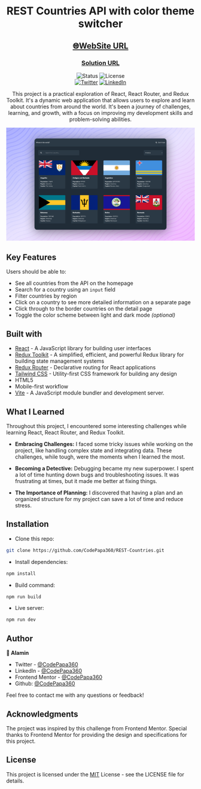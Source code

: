 <h1 align="center">REST Countries API with color theme switcher</h1>

<h2 align="center">

[🌐WebSite URL](https://rest-countries-codepapa.vercel.app)

</h2>

<h3 align="center">

[Solution URL]()

</h3>

<!-- Badges -->
<div align="center">

<img src="https://img.shields.io/badge/Status-Completed-success?style=flat" alt="Status" />

<!-- Liceensee -->
<img src="https://img.shields.io/badge/License-MIT-blue?style=flat" alt="License" />

<br/>
<a href='https://www.twitter.com/CodePapa360' target="_blank"><img alt='Twitter' src='https://img.shields.io/badge/@CodePapa360-100000?style=for-the-badge&logo=Twitter&logoColor=00C9F7&labelColor=3F3F3F&color=0092FA'/></a>
<a href='https://www.linkedin.com/in/codepapa360' target="_blank"><img alt='LinkedIn' src='https://img.shields.io/badge/@CodePapa360-100000?style=for-the-badge&logo=LinkedIn&logoColor=00a0dc&labelColor=2F2F2F&color=0077b5'/></a>

</div>

<!-- Brief -->
<p align="center">
This project is a practical exploration of React, React Router, and Redux Toolkit. It's a dynamic web application that allows users to explore and learn about countries from around the world. It's been a journey of challenges, learning, and growth, with a focus on improving my development skills and problem-solving abilities.
</p>

<!-- Screenshot -->
<a align="center" href="https://rest-countries-codepapa.vercel.app">

![Screenshot](./public/thumbnail-preview.png)

</a>

## Key Features

Users should be able to:

- See all countries from the API on the homepage
- Search for a country using an `input` field
- Filter countries by region
- Click on a country to see more detailed information on a separate page
- Click through to the border countries on the detail page
- Toggle the color scheme between light and dark mode _(optional)_

## Built with

- [React](https://reactjs.org) - A JavaScript library for building user interfaces
- [Redux Toolkit](https://redux-toolkit.js.org) - A simplified, efficient, and powerful Redux library for building state management systems
- [Redux Router](https://reactrouter.com/en/main) - Declarative routing for React applications
- [Tailwind CSS](https://tailwindcss.com) - Utility-first CSS framework for building any design
- HTML5
- Mobile-first workflow
- [Vite](https://vitejs.dev/) - A JavaScript module bundler and development server.

## What I Learned

Throughout this project, I encountered some interesting challenges while learning React, React Router, and Redux Toolkit.

- **Embracing Challenges:** I faced some tricky issues while working on the project, like handling complex state and integrating data. These challenges, while tough, were the moments when I learned the most.

- **Becoming a Detective:** Debugging became my new superpower. I spent a lot of time hunting down bugs and troubleshooting issues. It was frustrating at times, but it made me better at fixing things.

- **The Importance of Planning:** I discovered that having a plan and an organized structure for my project can save a lot of time and reduce stress.

## Installation

- Clone this repo:

```sh
git clone https://github.com/CodePapa360/REST-Countries.git
```

- Install dependencies:

```sh
npm install
```

- Build command:

```sh
npm run build
```

- Live server:

```sh
npm run dev
```

## Author

<b>👤 Alamin</b>

- Twitter - [@CodePapa360](https://www.twitter.com/CodePapa360)
- LinkedIn - [@CodePapa360](https://www.linkedin.com/in/codepapa360)
- Frontend Mentor - [@CodePapa360](https://www.frontendmentor.io/profile/CodePapa360)
- Github: [@CodePapa360](https://github.com/codepapa360)

Feel free to contact me with any questions or feedback!

## Acknowledgments

The project was inspired by this challenge from Frontend Mentor. Special thanks to Frontend Mentor for providing the design and specifications for this project.

## License

This project is licensed under the [MIT](./LICENSE.md) License - see the LICENSE file for details.

